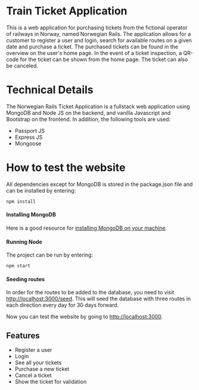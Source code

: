 # Train Ticket Application
This is a web application for purchasing tickets from the fictional operator of railways in Norway, named Norwegian Rails. The application allows for a customer to register a user and login, search for available routes on a given date and purchase a ticket. The purchased tickets can be found in the overview on the user's home page. In the event of a ticket inspection, a QR-code for the ticket can be shown from the home page. The ticket can also be canceled.

# Technical Details
The Norwegian Rails Ticket Application is a fullstack web application using MongoDB and Node JS on the backend, and vanilla Javascript and Bootstrap on the frontend. In addition, the following tools are used:
* Passport JS
* Express JS
* Mongoose


# How to test the website
All dependencies except for MongoDB is stored in the package.json file and can be installed by entering:

```
npm install
```

#### Installing MongoDB
Here is a good resource for
[installing MongoDB on your machine](https://zarkom.net/blogs/how-to-install-mongodb-for-development-in-windows-3328).

#### Running Node

The project can be run by entering:

```
npm start
```
#### Seeding routes
In order for the routes to be added to the database, you need to visit [http://localhost:3000/seed](http://localhost:3000/seed). This will seed the database with three routes in each direction every day for 30 days forward.

Now you can test the website by going to [http://localhost:3000](http://localhost:3000).

## Features
* Register a user
* Login
* See all your tickets
* Purchase a new ticket
* Cancel a ticket
* Show the ticket for validation
